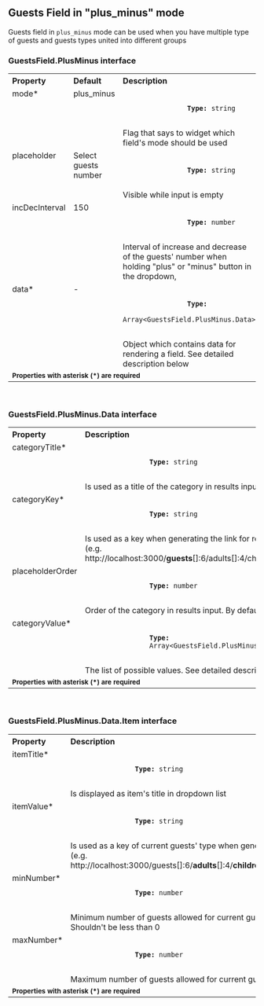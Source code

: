 ## Guests Field in "plus_minus" mode

<!-- STORY -->

Guests field in `plus_minus` mode can be used when you have multiple type of guests and guests types united into different groups

### GuestsField.PlusMinus interface

<table>
    <tr>
        <th align="left">Property</th>
        <th align="left">Default</th>
        <th align="left">Description</th>
    </tr>
    <tr>
        <td valign="top">mode*</td>
        <td valign="top">plus_minus</td>
        <td valign="top">
            <p><code>
                <strong>Type:</strong> string
            </code></p>
            Flag that says to widget which field's mode should be used
        </td>
    </tr>
    <tr>
        <td valign="top">placeholder</td>
        <td valign="top">Select guests number</td>
        <td valign="top">
            <p><code>
                <strong>Type:</strong> string
            </code></p>
            Visible while input is empty 
        </td>
    </tr>
    <tr>
        <td valign="top">incDecInterval</td>
        <td valign="top">150</td>
        <td valign="top">
            <p><code>
                <strong>Type:</strong> number
            </code></p>
            Interval of increase and decrease of the guests' number when holding "plus" or "minus" button in the dropdown, 
        </td>
    </tr>
    <tr>
        <td valign="top">data*</td>
        <td valign="top">-</td>
        <td valign="top">
            <p><code>
                <strong>Type:</strong>
                Array&lt;GuestsField.PlusMinus.Data&gt;
            </code></p>
            Object which contains data for rendering a field. See detailed description below
        </td>
    </tr>
    <tr>
        <td colspan="3">
            <b><small>Properties with asterisk (*) are required</small></b>
        </td>
    </tr>
</table>
<br>

### GuestsField.PlusMinus.Data interface

<table>
    <tr>
        <th align="left">Property</th>
        <th align="left">Description</th>
    </tr>
    <tr>
        <td valign="top">categoryTitle*</td>
        <td valign="top">
            <p><code>
                <strong>Type:</strong> string
            </code></p>
            Is used as a title of the category in results input
        </td>
    </tr>
    <tr>
        <td valign="top">categoryKey*</td>
        <td valign="top">
            <p><code>
                <strong>Type:</strong> string
            </code></p>
            Is used as a key when generating the link for redirecting
            <br>(e.g. http://localhost:3000/<b>guests</b>[]:6/adults[]:4/children[]:1/infants[]:1).
        </td>
    </tr>
    <tr>
        <td valign="top">placeholderOrder</td>
        <td valign="top">
            <p><code>
                <strong>Type:</strong> number
            </code></p>
            Order of the category in results input. By default is 1
        </td>
    </tr>
    <tr>
        <td valign="top">categoryValue*</td>
        <td valign="top">
            <p><code>
                <strong>Type:</strong>
                Array&lt;GuestsField.PlusMinus.Data.Item&gt;
            </code></p>
            The list of possible values. See detailed description below
        </td>
    </tr>
    <tr>
        <td colspan="2">
            <b><small>Properties with asterisk (*) are required</small></b>
        </td>
    </tr>
</table>
<br>

### GuestsField.PlusMinus.Data.Item interface

<table>
    <tr>
        <th align="left">Property</th>
        <th align="left">Description</th>
    </tr>
    <tr>
        <td valign="top">itemTitle*</td>
        <td valign="top">
            <p><code>
                <strong>Type:</strong> string
            </code></p>
            Is displayed as item's title in dropdown list
        </td>
    </tr>
    <tr>
        <td valign="top">itemValue*</td>
        <td valign="top">
            <p><code>
                <strong>Type:</strong> string
            </code></p>
            Is used as a key of current guests' type when generating the link
            <br>(e.g. http://localhost:3000/guests[]:6/<b>adults</b>[]:4/<b>children</b>[]:1/<b>infants</b>[]:1).
        </td>
    </tr>
    <tr>
        <td valign="top">minNumber*</td>
        <td valign="top">
            <p><code>
                <strong>Type:</strong> number
            </code></p>
            Minimum number of guests allowed for current guests' type. Shouldn't be less than 0
        </td>
    </tr>
    <tr>
        <td valign="top">maxNumber*</td>
        <td valign="top">
            <p><code>
                <strong>Type:</strong> number
            </code></p>
            Maximum number of guests allowed for current guests' type 
        </td>
    </tr>
    <tr>
        <td colspan="2">
            <b><small>Properties with asterisk (*) are required</small></b>
        </td>
    </tr>
</table>